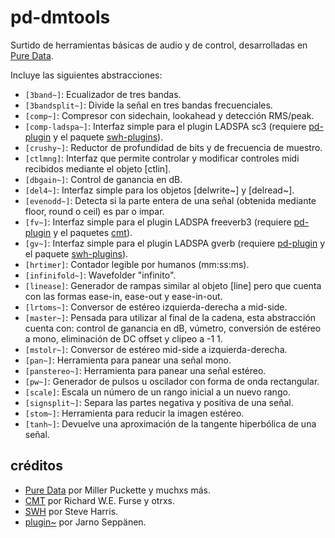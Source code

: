 # pd-dmtools
Surtido de herramientas básicas de audio y de control, desarrolladas en [Pure Data](https://github.com/pure-data/pure-data).  
  
Incluye las siguientes abstracciones:
- `[3band~]`: Ecualizador de tres bandas.
- `[3bandsplit~]`: Divide la señal en tres bandas frecuenciales.
- `[comp~]`: Compresor con sidechain, lookahead y detección RMS/peak.
- `[comp-ladspa~]`: Interfaz simple para el plugin LADSPA sc3 (requiere [pd-plugin](https://github.com/teaecetyrannis/pd-plugin) y el paquete [swh-plugins](hhttps://github.com/swh/ladspa)).
- `[crushy~]`: Reductor de profundidad de bits y de frecuencia de muestro.
- `[ctlmng]`: Interfaz que permite controlar y modificar controles midi recibidos mediante el objeto [ctlin].
- `[dbgain~]`: Control de ganancia en dB.
- `[del4~]`: Interfaz simple para los objetos [delwrite~] y [delread~].
- `[evenodd~]`: Detecta si la parte entera de una señal (obtenida mediante floor, round o ceil) es par o impar.
- `[fv~]`: Interfaz simple para el plugin LADSPA freeverb3 (requiere [pd-plugin](https://github.com/teaecetyrannis/pd-plugin) y el paquetes [cmt](https://www.ladspa.org/cmt/overview.html)).
- `[gv~]`: Interfaz simple para el plugin LADSPA gverb (requiere [pd-plugin](https://github.com/teaecetyrannis/pd-plugin) y el paquete [swh-plugins](hhttps://github.com/swh/ladspa)).
- `[hrtimer]`: Contador legible por humanos (mm:ss:ms).
- `[infinifold~]`: Wavefolder "infinito".
- `[linease]`: Generador de rampas similar al objeto [line] pero que cuenta con las formas ease-in, ease-out y ease-in-out.
- `[lrtoms~]`: Conversor de estéreo izquierda-derecha a mid-side.
- `[master~]`: Pensada para utilizar al final de la cadena, esta abstracción cuenta con: control de ganancia en dB, vúmetro, conversión de estéreo a mono, eliminación de DC offset y clipeo a -1 1.
- `[mstolr~]`: Conversor de estéreo mid-side a izquierda-derecha.
- `[pan~]`: Herramienta para panear una señal mono.
- `[panstereo~]`: Herramienta para panear una señal estéreo.
- `[pw~]`: Generador de pulsos u oscilador con forma de onda rectangular.
- `[scale]`: Escala un número de un rango inicial a un nuevo rango.
- `[signsplit~]`: Separa las partes negativa y positiva de una señal.
- `[stom~]`: Herramienta para reducir la imagen estéreo.
- `[tanh~]`: Devuelve una aproximación de la tangente hiperbólica de una señal.

## créditos
- [Pure Data](https://github.com/pure-data/pure-data) por Miller Puckette y muchxs más.
- [CMT](https://www.ladspa.org/cmt/overview.html) por Richard W.E. Furse y otrxs.
- [SWH](https://github.com/swh/ladspa) por Steve Harris.
- [plugin~](https://github.com/teaecetyrannis/pd-plugin) por Jarno Seppänen.

